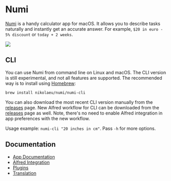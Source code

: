 # Numi

[Numi](https://numi.app) is a handy calculator app for macOS. It allows you to describe tasks naturally and instantly get an accurate answer. For example, `$20 in euro - 5% discount` or `today + 2 weeks`. 

![](https://numi.app/images/numi-screenshot-yellow.png)

## CLI

You can use Numi from command line on Linux and macOS. The CLI version is still experimental, and not all features are supported. The recommended way is to install using [Homebrew](https://brew.sh/): 

`brew install nikolaeu/numi/numi-cli`

You can also download the most recent CLI version manually from the [releases](https://github.com/nikolaeu/numi/releases/) page. New Alfred workflow for CLI can be downloaded from the [releases](https://github.com/nikolaeu/numi/releases/) page as well. Note, there's no need to enable Alfred integration in app preferences with the new workflow.

Usage example: `numi-cli "20 inches in cm"`. Pass `-h` for more options.

## Documentation

* [App Documentation](../../wiki/Documentation)
* [Alfred Integration](../../wiki/Alfred-Integration)
* [Plugins](../../wiki/Plugins)
* [Translation](../../wiki/Translation)

